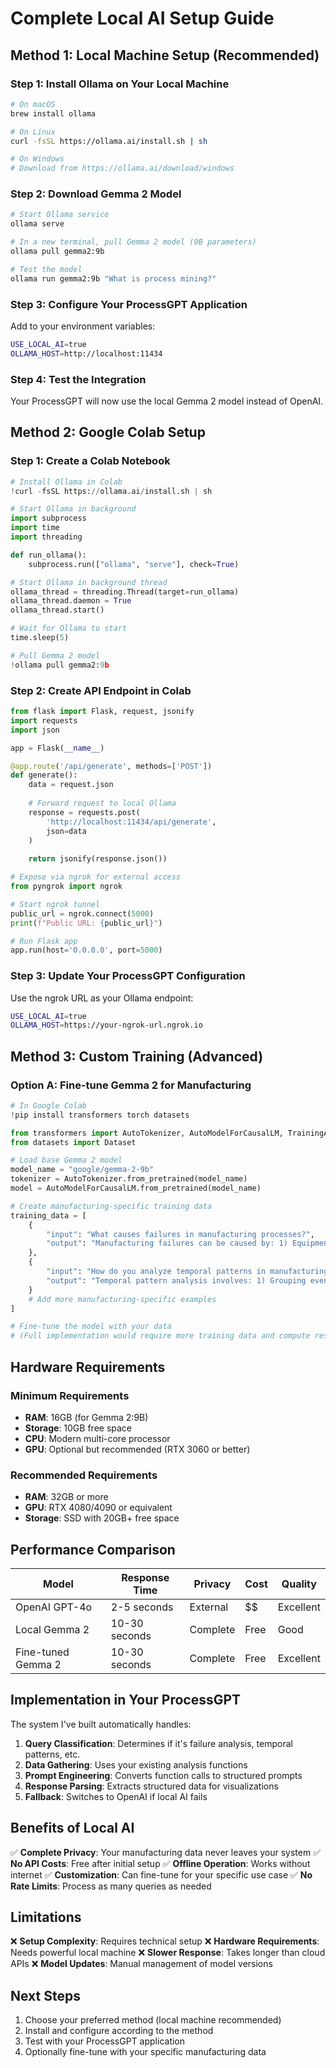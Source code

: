 # Complete Local AI Setup Guide

## Method 1: Local Machine Setup (Recommended)

### Step 1: Install Ollama on Your Local Machine

```bash
# On macOS
brew install ollama

# On Linux
curl -fsSL https://ollama.ai/install.sh | sh

# On Windows
# Download from https://ollama.ai/download/windows
```

### Step 2: Download Gemma 2 Model

```bash
# Start Ollama service
ollama serve

# In a new terminal, pull Gemma 2 model (9B parameters)
ollama pull gemma2:9b

# Test the model
ollama run gemma2:9b "What is process mining?"
```

### Step 3: Configure Your ProcessGPT Application

Add to your environment variables:
```bash
USE_LOCAL_AI=true
OLLAMA_HOST=http://localhost:11434
```

### Step 4: Test the Integration

Your ProcessGPT will now use the local Gemma 2 model instead of OpenAI.

## Method 2: Google Colab Setup

### Step 1: Create a Colab Notebook

```python
# Install Ollama in Colab
!curl -fsSL https://ollama.ai/install.sh | sh

# Start Ollama in background
import subprocess
import time
import threading

def run_ollama():
    subprocess.run(["ollama", "serve"], check=True)

# Start Ollama in background thread
ollama_thread = threading.Thread(target=run_ollama)
ollama_thread.daemon = True
ollama_thread.start()

# Wait for Ollama to start
time.sleep(5)

# Pull Gemma 2 model
!ollama pull gemma2:9b
```

### Step 2: Create API Endpoint in Colab

```python
from flask import Flask, request, jsonify
import requests
import json

app = Flask(__name__)

@app.route('/api/generate', methods=['POST'])
def generate():
    data = request.json
    
    # Forward request to local Ollama
    response = requests.post(
        'http://localhost:11434/api/generate',
        json=data
    )
    
    return jsonify(response.json())

# Expose via ngrok for external access
from pyngrok import ngrok

# Start ngrok tunnel
public_url = ngrok.connect(5000)
print(f"Public URL: {public_url}")

# Run Flask app
app.run(host='0.0.0.0', port=5000)
```

### Step 3: Update Your ProcessGPT Configuration

Use the ngrok URL as your Ollama endpoint:
```bash
USE_LOCAL_AI=true
OLLAMA_HOST=https://your-ngrok-url.ngrok.io
```

## Method 3: Custom Training (Advanced)

### Option A: Fine-tune Gemma 2 for Manufacturing

```python
# In Google Colab
!pip install transformers torch datasets

from transformers import AutoTokenizer, AutoModelForCausalLM, TrainingArguments, Trainer
from datasets import Dataset

# Load base Gemma 2 model
model_name = "google/gemma-2-9b"
tokenizer = AutoTokenizer.from_pretrained(model_name)
model = AutoModelForCausalLM.from_pretrained(model_name)

# Create manufacturing-specific training data
training_data = [
    {
        "input": "What causes failures in manufacturing processes?",
        "output": "Manufacturing failures can be caused by: 1) Equipment malfunctions, 2) Sensor errors, 3) Inventory issues, 4) Network connectivity problems, 5) Human error. Each requires specific analysis of process data to identify root causes."
    },
    {
        "input": "How do you analyze temporal patterns in manufacturing?",
        "output": "Temporal pattern analysis involves: 1) Grouping events by time periods (hourly/daily), 2) Calculating failure rates per time window, 3) Identifying peak failure times, 4) Correlating with shift patterns and equipment usage."
    }
    # Add more manufacturing-specific examples
]

# Fine-tune the model with your data
# (Full implementation would require more training data and compute resources)
```

## Hardware Requirements

### Minimum Requirements
- **RAM**: 16GB (for Gemma 2:9B)
- **Storage**: 10GB free space
- **CPU**: Modern multi-core processor
- **GPU**: Optional but recommended (RTX 3060 or better)

### Recommended Requirements
- **RAM**: 32GB or more
- **GPU**: RTX 4080/4090 or equivalent
- **Storage**: SSD with 20GB+ free space

## Performance Comparison

| Model | Response Time | Privacy | Cost | Quality |
|-------|---------------|---------|------|---------|
| OpenAI GPT-4o | 2-5 seconds | External | $$ | Excellent |
| Local Gemma 2 | 10-30 seconds | Complete | Free | Good |
| Fine-tuned Gemma 2 | 10-30 seconds | Complete | Free | Excellent |

## Implementation in Your ProcessGPT

The system I've built automatically handles:

1. **Query Classification**: Determines if it's failure analysis, temporal patterns, etc.
2. **Data Gathering**: Uses your existing analysis functions
3. **Prompt Engineering**: Converts function calls to structured prompts
4. **Response Parsing**: Extracts structured data for visualizations
5. **Fallback**: Switches to OpenAI if local AI fails

## Benefits of Local AI

✅ **Complete Privacy**: Your manufacturing data never leaves your system
✅ **No API Costs**: Free after initial setup
✅ **Offline Operation**: Works without internet
✅ **Customization**: Can fine-tune for your specific use case
✅ **No Rate Limits**: Process as many queries as needed

## Limitations

❌ **Setup Complexity**: Requires technical setup
❌ **Hardware Requirements**: Needs powerful local machine
❌ **Slower Response**: Takes longer than cloud APIs
❌ **Model Updates**: Manual management of model versions

## Next Steps

1. Choose your preferred method (local machine recommended)
2. Install and configure according to the method
3. Test with your ProcessGPT application
4. Optionally fine-tune with your specific manufacturing data